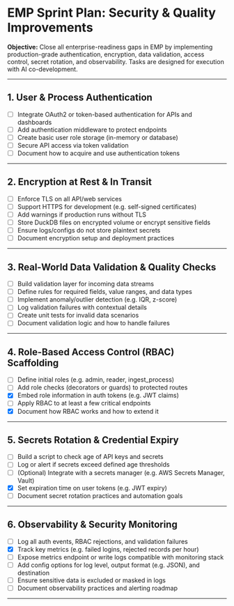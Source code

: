 # EMP Sprint Plan: Security & Quality Improvements

**Objective:** Close all enterprise-readiness gaps in EMP by implementing production-grade authentication, encryption, data validation, access control, secret rotation, and observability. Tasks are designed for execution with AI co-development.

---

## 1. User & Process Authentication

- [ ] Integrate OAuth2 or token-based authentication for APIs and dashboards  
- [ ] Add authentication middleware to protect endpoints  
- [ ] Create basic user role storage (in-memory or database)  
- [ ] Secure API access via token validation  
- [ ] Document how to acquire and use authentication tokens  

---

## 2. Encryption at Rest & In Transit

- [ ] Enforce TLS on all API/web services  
- [ ] Support HTTPS for development (e.g. self-signed certificates)  
- [ ] Add warnings if production runs without TLS  
- [ ] Store DuckDB files on encrypted volume or encrypt sensitive fields  
- [ ] Ensure logs/configs do not store plaintext secrets  
- [ ] Document encryption setup and deployment practices  

---

## 3. Real-World Data Validation & Quality Checks

- [ ] Build validation layer for incoming data streams  
- [ ] Define rules for required fields, value ranges, and data types  
- [ ] Implement anomaly/outlier detection (e.g. IQR, z-score)  
- [ ] Log validation failures with contextual details  
- [ ] Create unit tests for invalid data scenarios  
- [ ] Document validation logic and how to handle failures  

---

## 4. Role-Based Access Control (RBAC) Scaffolding

- [ ] Define initial roles (e.g. admin, reader, ingest_process)  
- [ ] Add role checks (decorators or guards) to protected routes  
- [x] Embed role information in auth tokens (e.g. JWT claims)  
- [ ] Apply RBAC to at least a few critical endpoints  
- [x] Document how RBAC works and how to extend it  

---

## 5. Secrets Rotation & Credential Expiry

- [ ] Build a script to check age of API keys and secrets  
- [ ] Log or alert if secrets exceed defined age thresholds  
- [ ] (Optional) Integrate with a secrets manager (e.g. AWS Secrets Manager, Vault)  
- [x] Set expiration time on user tokens (e.g. JWT expiry)  
- [ ] Document secret rotation practices and automation goals  

---

## 6. Observability & Security Monitoring

- [ ] Log all auth events, RBAC rejections, and validation failures  
- [x] Track key metrics (e.g. failed logins, rejected records per hour)  
- [ ] Expose metrics endpoint or write logs compatible with monitoring stack  
- [ ] Add config options for log level, output format (e.g. JSON), and destination  
- [ ] Ensure sensitive data is excluded or masked in logs  
- [ ] Document observability practices and alerting roadmap  

---
